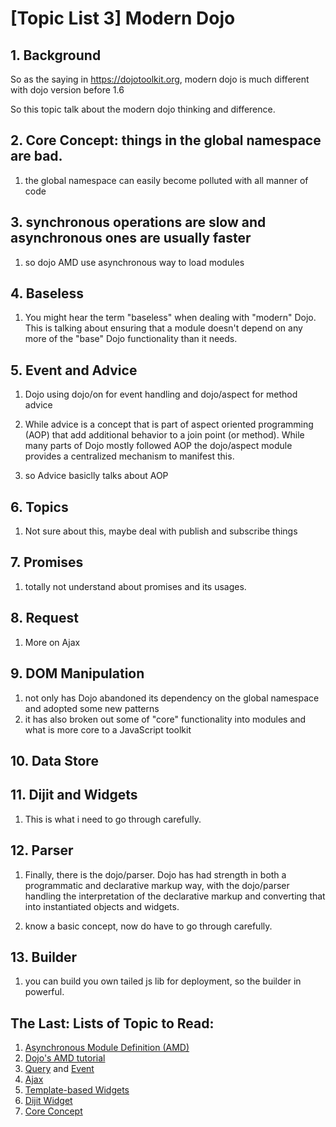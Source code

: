 [Topic List 3] Modern Dojo 
===

## 1. Background 

So as the saying in https://dojotoolkit.org, modern dojo is much different with dojo version before 1.6

So this topic talk about the modern dojo thinking and difference.

## 2. Core Concept: things in the global namespace are bad.

1. the global namespace can easily become polluted with all manner of code

## 3. synchronous operations are slow and asynchronous ones are usually faster
1. so dojo AMD use asynchronous way to load modules

## 4. Baseless

1. You might hear the term "baseless" when dealing with "modern" Dojo. This is talking about ensuring that a module doesn't depend on any more of the "base" Dojo functionality than it needs.

## 5. Event and Advice

1. Dojo using dojo/on for event handling and dojo/aspect for method advice

2. While advice is a concept that is part of aspect oriented programming (AOP) that add additional behavior to a join point (or method). While many parts of Dojo mostly followed AOP the dojo/aspect module provides a centralized mechanism to manifest this.

3. so Advice basiclly talks about AOP

## 6. Topics 

1. Not sure about this, maybe deal with publish and subscribe things

## 7. Promises

1. totally not understand about promises and its usages.

## 8. Request

1. More on Ajax

## 9. DOM Manipulation 

1. not only has Dojo abandoned its dependency on the global namespace and adopted some new patterns
2.  it has also broken out some of "core" functionality into modules and what is more core to a JavaScript toolkit

## 10. Data Store

## 11. Dijit and Widgets
1. This is what i need to go through carefully.

## 12. Parser

1. Finally, there is the dojo/parser. Dojo has had strength in both a programmatic and declarative markup way, with the dojo/parser handling the interpretation of the declarative markup and converting that into instantiated objects and widgets. 

2. know a basic concept, now do have to go through carefully.

## 13. Builder

1. you can build you own tailed js lib for deployment, so the builder in powerful.


## The Last: Lists of Topic to Read:

1. [Asynchronous Module Definition (AMD)](https://github.com/amdjs/amdjs-api/wiki/AMD)
2. [Dojo's AMD tutorial](https://dojotoolkit.org/documentation/tutorials/1.10/modules)
4. [Query](https://dojotoolkit.org/documentation/tutorials/1.10/using_query/) and [Event](https://dojotoolkit.org/documentation/tutorials/1.10/events/)
5. [Ajax](https://dojotoolkit.org/documentation/tutorials/1.10/ajax/)
6. [Template-based Widgets](https://dojotoolkit.org/documentation/tutorials/1.10/templated/)
7. [Dijit Widget](https://dojotoolkit.org/documentation/?ver=1.10#widgets)
8. [Core Concept](https://dojotoolkit.org/documentation/?ver=1.10#coreConcepts)